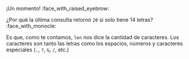 ¡Un momento! :face_with_raised_eyebrow: 

¿Por qué la última consulta retornó `20` si solo tiene 14 letras? :face_with_monocle:

Es que, como te contamos, `len` nos dice la cantidad de caracteres. Los caracteres son tanto las letras como los espacios, números y caracteres especiales (`.`, `?`, `&`, `/`, etc.)